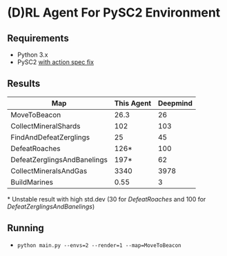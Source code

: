 # (D)RL Agent For PySC2 Environment

## Requirements

* Python 3.x
* PySC2 [with action spec fix](https://github.com/deepmind/pysc2/pull/105)

## Results

Map | This Agent | Deepmind
---|---|---
MoveToBeacon | 26.3 | 26
CollectMineralShards | 102 | 103
FindAndDefeatZerglings | 25 | 45
DefeatRoaches | 126* | 100
DefeatZerglingsAndBanelings | 197* | 62
CollectMineralsAndGas | 3340 | 3978
BuildMarines | 0.55 | 3

\* Unstable result with high std.dev (30 for *DefeatRoaches* and 100 for *DefeatZerglingsAndBanelings*)

## Running

* `python main.py --envs=2 --render=1 --map=MoveToBeacon` 